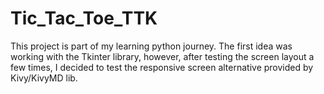 # Tic_Tac_Toe_TTK

This project is part of my learning python journey. The first idea was working with the Tkinter library, however, after testing the screen layout a few times,  I decided to test the responsive screen alternative provided by Kivy/KivyMD  lib.
